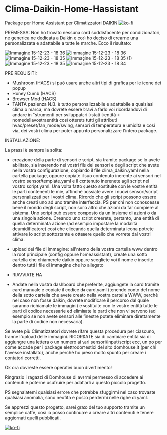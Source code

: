 # Clima-Daikin-Home-Hassistant
Package per Home Assistant per Climatizzatori DAIKIN 
[![ko-fi](https://ko-fi.com/img/githubbutton_sm.svg)](https://ko-fi.com/V7V1RWSFR)

PREMESSA:
Non ho trovato nessuna card soddisfacente per condizionatori, ne generica ne dedicata a Daikin e così ho deciso di crearne una personalizzata e adattabile a tutte le marche.
Ecco il risultato:

![Immagine 15-12-23 - 18 36](https://github.com/FedeL16/Clima-Daikin-Home-Hassistant/assets/141550943/7119e727-efc4-46da-9c8d-6bad87acf7ee)
![Immagine 15-12-23 - 18 36](https://github.com/FedeL16/Clima-Daikin-Home-Hassistant/assets/141550943/159c3710-502c-4275-a3b8-0590982c964e)
![Immagine 15-12-23 - 18 35](https://github.com/FedeL16/Clima-Daikin-Home-Hassistant/assets/141550943/7c1cecf0-48a4-4781-997f-eaf1b600c492)
![Immagine 15-12-23 - 18 35 (1)](https://github.com/FedeL16/Clima-Daikin-Home-Hassistant/assets/141550943/75c1c80d-f8c0-446b-8dec-1590401cc15a)
![Immagine 15-12-23 - 18 35](https://github.com/FedeL16/Clima-Daikin-Home-Hassistant/assets/141550943/d174c8ca-eac3-4f7b-85b2-93f2ef5bf5b6)
![Immagine 15-12-23 - 18 34](https://github.com/FedeL16/Clima-Daikin-Home-Hassistant/assets/141550943/a06b9b70-d2ce-498d-af78-4ad5a2a7c9fb)

PRE REQUISITI:

- Mushroom (HACS) si può usare anche altri tipi di grafica per le icone dei popup
- Honey Cumb (HACS)
- Browser Mod (HACS)
- TANTA pazienza
N.B. è tutto personalizzabile e adattabile a qualsiasi clima o marca, ma dovrete essere bravi a farlo voi ricordandovi di andare in "strumenti per sviluppatori->stati->entità-> nomedellavostraentità così otterete tutti gli attributi hvac/preset/fan_mode/swing, sensori di temperatura e umidità e così via, dei vostri clima per poter appunto personalizzare l'intero package.

INSTALLAZIONE:

La prassi è sempre la solita:
- creazione della parte di sensori e script, sia tramite package se lo avete abilitato, sia inserendo nei vostri file dei sensori e degli script che avete nella vostra configurazione, copiando il file clima_daikin.yaml nella cartella package, oppure copiate il suo contenuto inerente ai sensori nel vostro sensor/template.yaml e il contenuto inerenete agli script nel vostro script.yaml. Una volta fatto questo sostituite con le vostre entità le parti contenenti le mie, affinchè possiate avere i nuovi sensori/script personalizzati per i vostri clima. Ricordo che gli script possono essere anche creati uno ad uno tramite interfaccia.
PS per chi non conoscesse bene il mondo degli script, non sono altro che azioni da far compiere al sistema. Uno script può essere composto da un insieme di azioni o da una singola azione. Creando uno script creerete, pertanto, una entità di quella determinata azione (ad esempio impostare la modalità deumidificatore) così che cliccando quella determinata icona potrete attivare lo script sottostante e ottenere quello che vorrete dai vostri clima.

- upload dei file di immagine: all'nterno della vostra cartella www dentro la root principale (config oppure homeassistant), create una sotto cartella che chiamerete daikin oppure scegliete voi il nome e inserite dentro tutti i file di immagine che ho allegato

- RIAVVIATE HA

- Andate nella vostra dashboard che preferite, aggiungete la card tramite card manuale e copiate il codice da card.yaml (tenendo conto del nome della sotto cartella che avete creato nella vostra cartella WWW, perchè nel caso non fosse daikin, dovrete modificare il percorso dal quale saranno richiamate le immagini) e sostituite con le vostre entità tutte le parti di codice necessarie ed eliminate le parti che non vi servono (ad esempio se non avete sensori alle finestre potete eliminare direttamente la parte di codice non necessaria).

Se avete più Climatizzatori dovrete rifare questa procedura per ciascuno, tranne l'upload delle immagini. RICORDATE sia di cambiare entità sia di aggiungre una lettera o un numero ai vari sensori/input/script ecc, un po per come accade per i package elettrodomestici del sito domhouse.it (per chi l'avesse installato), anche perchè ho preso molto spunto per creare i contatori corretti.

Ok ora dovreste essere operativi buon divertimento!

Ringrazio i ragazzi di Domhouse di avermi permesso di accedere ai contenuti e poterne usufruire per adattarli a questo piccolo progetto.

PS segnalatemi qualsiasi errore che potrebbe sfuggirmi nel caso trovaste qualsiasi anomalia, sono neofita e posso perdermi nelle righe di yaml.

Se apprezzi questo progetto, sarei grato del tuo supporto tramite un semplice caffè, cosi io posso continuare a creare altri contenuti e tenere aggiornati quelli pubblicati.


[![ko-fi](https://ko-fi.com/img/githubbutton_sm.svg)](https://ko-fi.com/V7V1RWSFR)




